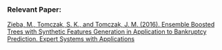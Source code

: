 ### Relevant Paper:
[Zieba, M., Tomczak, S. K., and Tomczak, J. M. (2016). Ensemble Boosted Trees with Synthetic Features Generation in Application to Bankruptcy Prediction. Expert Systems with Applications](https://www.researchgate.net/publication/301241726_Ensemble_Boosted_Trees_with_Synthetic_Features_Generation_in_Application_to_Bankruptcy_Prediction)
